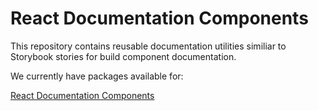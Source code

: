 # React Documentation Components

This repository contains reusable documentation utilities similiar to Storybook stories for build component documentation.

We currently have packages available for:

[React Documentation Components](./packages/blui-react-doc-components/README.md)